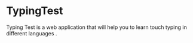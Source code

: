 # TypingTest

Typing Test is a web application that will help you to learn touch typing in different languages .
